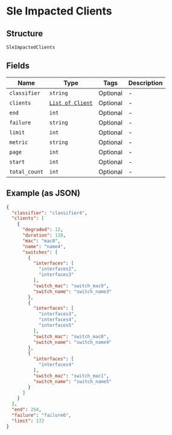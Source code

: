 
# Sle Impacted Clients

## Structure

`SleImpactedClients`

## Fields

| Name | Type | Tags | Description |
|  --- | --- | --- | --- |
| `classifier` | `string` | Optional | - |
| `clients` | [`List of Client`](../../doc/models/client.md) | Optional | - |
| `end` | `int` | Optional | - |
| `failure` | `string` | Optional | - |
| `limit` | `int` | Optional | - |
| `metric` | `string` | Optional | - |
| `page` | `int` | Optional | - |
| `start` | `int` | Optional | - |
| `total_count` | `int` | Optional | - |

## Example (as JSON)

```json
{
  "classifier": "classifier4",
  "clients": [
    {
      "degraded": 12,
      "duration": 118,
      "mac": "mac8",
      "name": "name4",
      "switches": [
        {
          "interfaces": [
            "interfaces2",
            "interfaces3"
          ],
          "switch_mac": "switch_mac9",
          "switch_name": "switch_name3"
        },
        {
          "interfaces": [
            "interfaces3",
            "interfaces4",
            "interfaces5"
          ],
          "switch_mac": "switch_mac0",
          "switch_name": "switch_name4"
        },
        {
          "interfaces": [
            "interfaces4"
          ],
          "switch_mac": "switch_mac1",
          "switch_name": "switch_name5"
        }
      ]
    }
  ],
  "end": 254,
  "failure": "failure6",
  "limit": 172
}
```

